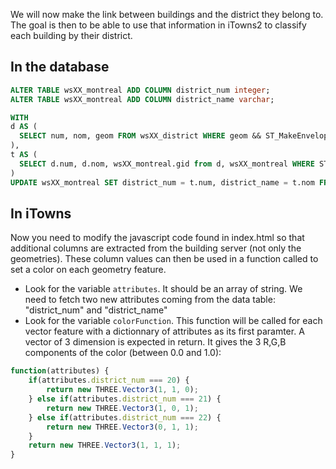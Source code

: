 We will now make the link between buildings and the district they belong to.
The goal is then to be able to use that information in iTowns2 to classify each building by their district.

In the database
---------------

```sql
ALTER TABLE wsXX_montreal ADD COLUMN district_num integer;
ALTER TABLE wsXX_montreal ADD COLUMN district_name varchar;

WITH
d AS (
  SELECT num, nom, geom FROM wsXX_district WHERE geom && ST_MakeEnvelope(298250, 5039250, 302750, 5043750)
),
t AS (
  SELECT d.num, d.nom, wsXX_montreal.gid from d, wsXX_montreal WHERE ST_Force3D(d.geom) && ST_CENTROID(Box2D(wsXX_montreal.geom))
)
UPDATE wsXX_montreal SET district_num = t.num, district_name = t.nom FROM t WHERE wsXX_montreal.gid = t.gid;
```

In iTowns
---------

Now you need to modify the javascript code found in index.html so that additional columns are extracted from the building server (not only the geometries). These column values can then be used in a function called to set a color on each geometry feature.

* Look for the variable `attributes`. It should be an array of string. We need to fetch two new attributes coming from the data table: "district_num" and "district_name"
* Look for the variable `colorFunction`. This function will be called for each vector feature with a dictionnary of attributes as its first paramter. A vector of 3 dimension is expected in return. It gives the 3 R,G,B components of the color (between 0.0 and 1.0):

```Javascript
function(attributes) {
    if(attributes.district_num === 20) {
        return new THREE.Vector3(1, 1, 0);
    } else if(attributes.district_num === 21) {
        return new THREE.Vector3(1, 0, 1);
    } else if(attributes.district_num === 22) {
        return new THREE.Vector3(0, 1, 1);
    }
    return new THREE.Vector3(1, 1, 1);
}
```
